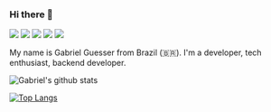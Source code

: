 ### Hi there 👋

<p><img src="http://views.whatilearened.today/views/github/gdguesser/views.svg"/> 
<a href="https://github.com/gdguesser/"><img src="https://img.shields.io/github/followers/gdguesser?color=%234CC61E&label=GitHub%20Followers%20%3A"/></a>
<img src="https://img.shields.io/badge/Back End-Java-f55247"/>
<img src="https://img.shields.io/badge/Django-Dev-green"/>
<a href="https://github.com/gdguesser?tab=repositories"><img src="https://badges.frapsoft.com/os/v2/open-source.svg?v=103"/></a></p>


My name is Gabriel Guesser from Brazil (🇧🇷). I'm a developer, tech enthusiast, backend developer.  


![Gabriel's github stats](https://github-readme-stats.vercel.app/api?username=gdguesser&show_icons=true&theme=merko)

[![Top Langs](https://github-readme-stats.vercel.app/api/top-langs/?username=gdguesser&hide=PlpgSQL,jupyter%20notebook,html)](https://github.com/anuraghazra/github-readme-stats)
